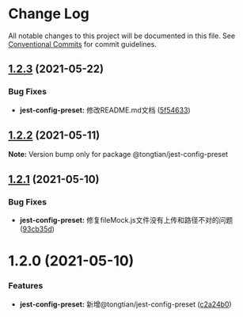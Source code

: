# Change Log

All notable changes to this project will be documented in this file.
See [Conventional Commits](https://conventionalcommits.org) for commit guidelines.

## [1.2.3](https://github.com/noshower/frontend-presets/compare/@tongtian/jest-config-preset@1.2.2...@tongtian/jest-config-preset@1.2.3) (2021-05-22)


### Bug Fixes

* **jest-config-preset:** 修改README.md文档 ([5f54633](https://github.com/noshower/frontend-presets/commit/5f54633f2c60a74beb89c5a2e5f6d7e849bff0ff))





## [1.2.2](https://github.com/noshower/frontend-presets/compare/@tongtian/jest-config-preset@1.2.1...@tongtian/jest-config-preset@1.2.2) (2021-05-11)

**Note:** Version bump only for package @tongtian/jest-config-preset





## [1.2.1](https://github.com/noshower/frontend-presets/compare/@tongtian/jest-config-preset@1.2.0...@tongtian/jest-config-preset@1.2.1) (2021-05-10)


### Bug Fixes

* **jest-config-preset:** 修复fileMock.js文件没有上传和路径不对的问题 ([93cb35d](https://github.com/noshower/frontend-presets/commit/93cb35d462fe7268d95014754ed84057453ef82b))





# 1.2.0 (2021-05-10)


### Features

* **jest-config-preset:** 新增@tongtian/jest-config-preset ([c2a24b0](https://github.com/noshower/frontend-presets/commit/c2a24b0c0e27ec81efae5d734ab3635edf9ccd42))
